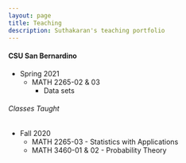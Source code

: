 ```yaml
---
layout: page
title: Teaching
description: Suthakaran's teaching portfolio
---
```

#### CSU San Bernardino
* Spring 2021
   * MATH 2265-02 & 03
       *  <a style="text-decoration:none" href="../pages/Datasets2265.html" target="_blank" rel="noopener noreferrer">Data sets</a>
  
###### Classes Taught
  
* Fall 2020
   * MATH 2265-03 - Statistics with Applications 
   * MATH 3460-01 & 02 - Probability Theory 

